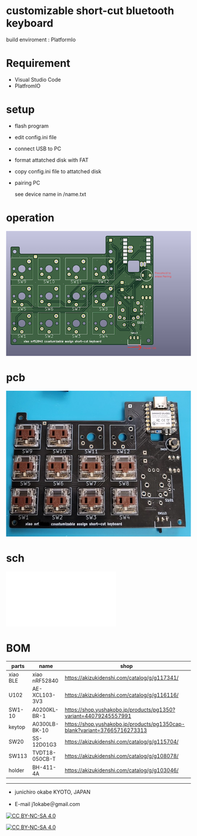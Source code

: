 # customizable short-cut bluetooth keyboard

build enviroment : PlatformIo

# Requirement
* Visual Studio Code
* PlatfromIO

# setup
* flash program
* edit config.ini file
* connect USB to PC
* format attatched disk with FAT
* copy config.ini file to attatched disk
* pairing PC

  see device name in /name.txt

# operation
![operation](img/operation.png)
# pcb
![mouned pcb](img/mounted_pcb.jpg "mounted pcb")
# sch

![schematic doc](img/xiao_ble_keboard_sch.pdf)

# BOM
| parts    | name           | shop                                                                      | 
| -------- | -------------- | ------------------------------------------------------------------------- | 
| xiao BLE | xiao nRF52840  | https://akizukidenshi.com/catalog/g/g117341/                             | 
| U102     | AE-XCL103-3V3  | https://akizukidenshi.com/catalog/g/g116116/                             | 
| SW1-10   | A0200KL-BR-1   | https://shop.yushakobo.jp/products/pg1350?variant=44079245557991          | 
| keytop   | A0300LB-BK-10  | https://shop.yushakobo.jp/products/pg1350cap-blank?variant=37665716273313 | 
| SW20     | SS-12D01G3     | https://akizukidenshi.com/catalog/g/g115704/                             | 
| SW113    | TVDT18-050CB-T | https://akizukidenshi.com/catalog/g/g108078/                             | 
| holder   | BH-411-4A      | https://akizukidenshi.com/catalog/g/g103046/                             | 


---
* junichiro okabe  KYOTO, JAPAN 

* E-mail j1okabe＠gmail.com

[![CC BY-NC-SA 4.0][cc-by-nc-sa-shield]][cc-by-nc-sa]

[![CC BY-NC-SA 4.0][cc-by-nc-sa-image]][cc-by-nc-sa]

[cc-by-nc-sa]: http://creativecommons.org/licenses/by-nc-sa/4.0/
[cc-by-nc-sa-image]: https://licensebuttons.net/l/by-nc-sa/4.0/88x31.png
[cc-by-nc-sa-shield]: https://img.shields.io/badge/License-CC%20BY--NC--SA%204.0-lightgrey.svg
